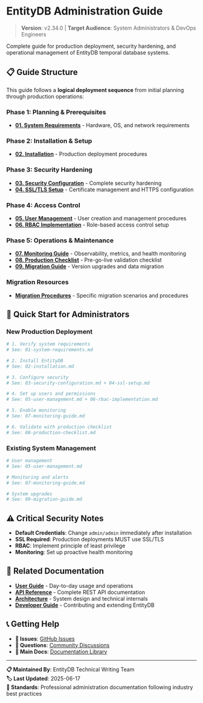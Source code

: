 # EntityDB Administration Guide

> **Version**: v2.34.0 | **Target Audience**: System Administrators & DevOps Engineers

Complete guide for production deployment, security hardening, and operational management of EntityDB temporal database systems.

## 📋 Guide Structure

This guide follows a **logical deployment sequence** from initial planning through production operations:

### Phase 1: Planning & Prerequisites
- **[01. System Requirements](./01-system-requirements.md)** - Hardware, OS, and network requirements

### Phase 2: Installation & Setup  
- **[02. Installation](./02-installation.md)** - Production deployment procedures

### Phase 3: Security Hardening
- **[03. Security Configuration](./03-security-configuration.md)** - Complete security hardening
- **[04. SSL/TLS Setup](./04-ssl-setup.md)** - Certificate management and HTTPS configuration

### Phase 4: Access Control
- **[05. User Management](./05-user-management.md)** - User creation and management procedures
- **[06. RBAC Implementation](./06-rbac-implementation.md)** - Role-based access control setup

### Phase 5: Operations & Maintenance
- **[07. Monitoring Guide](./07-monitoring-guide.md)** - Observability, metrics, and health monitoring
- **[08. Production Checklist](./08-production-checklist.md)** - Pre-go-live validation checklist
- **[09. Migration Guide](./09-migration-guide.md)** - Version upgrades and data migration

### Migration Resources
- **[Migration Procedures](./migration/)** - Specific migration scenarios and procedures

## 🎯 Quick Start for Administrators

### New Production Deployment
```bash
# 1. Verify system requirements
# See: 01-system-requirements.md

# 2. Install EntityDB  
# See: 02-installation.md

# 3. Configure security
# See: 03-security-configuration.md + 04-ssl-setup.md

# 4. Set up users and permissions
# See: 05-user-management.md + 06-rbac-implementation.md

# 5. Enable monitoring
# See: 07-monitoring-guide.md

# 6. Validate with production checklist
# See: 08-production-checklist.md
```

### Existing System Management
```bash
# User management
# See: 05-user-management.md

# Monitoring and alerts  
# See: 07-monitoring-guide.md

# System upgrades
# See: 09-migration-guide.md
```

## ⚠️ Critical Security Notes

- **Default Credentials**: Change `admin/admin` immediately after installation
- **SSL Required**: Production deployments MUST use SSL/TLS
- **RBAC**: Implement principle of least privilege  
- **Monitoring**: Set up proactive health monitoring

## 🔗 Related Documentation

- **[User Guide](../user-guide/)** - Day-to-day usage and operations
- **[API Reference](../api-reference/)** - Complete REST API documentation  
- **[Architecture](../architecture/)** - System design and technical internals
- **[Developer Guide](../developer-guide/)** - Contributing and extending EntityDB

## 📞 Getting Help

- **🐛 Issues**: [GitHub Issues](https://git.home.arpa/itdlabs/entitydb/issues)
- **💬 Questions**: [Community Discussions](https://git.home.arpa/itdlabs/entitydb/discussions)
- **📖 Main Docs**: [Documentation Library](../README.md)

---

**📋 Maintained By**: EntityDB Technical Writing Team  
**🏷️ Last Updated**: 2025-06-17  
**📏 Standards**: Professional administration documentation following industry best practices